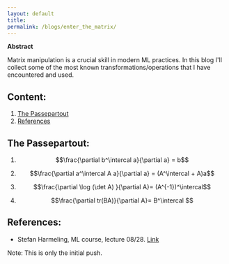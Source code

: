 ```yaml
---
layout: default
title:
permalink: /blogs/enter_the_matrix/
---
```


**Abstract**

Matrix manipulation is a crucial skill in modern ML practices. In this blog I'll collect some of the most known transformations/operations that I have encountered and used.

## Content:
1. [The Passepartout](#the-passpartout)
2. [References](#references)




## The Passepartout:


1.  $$\frac{\partial b^\intercal a}{\partial a} = b$$

2.  $$\frac{\partial a^\intercal A a}{\partial a} = (A^\intercal + A)a$$

3.  $$\frac{\partial \log (\det A) }{\partial A}= (A^{-1})^\intercal$$

4.  $$\frac{\partial tr(BA)}{\partial A}= B^\intercal $$





## References:

* Stefan Harmeling, ML course, lecture 08/28. [Link](https://www.youtube.com/watch?v=uQ8Q9B1LMVw)



Note: This is only the initial push. 



